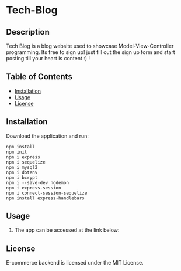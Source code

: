 # Tech-Blog

## Description
Tech Blog is a blog website used to showcase Model-View-Controller programming. Its free to sign up! just fill out the sign up form and start posting till your heart is content :) ! 


## Table of Contents
* [Installation](#installation)
* [Usage](#usage)
* [License](#license)

## Installation
Download the application and run:
```
npm install 
npm init 
npm i express
npm i sequelize
npm i mysql2
npm i dotenv 
npm i bcrypt
npm i --save-dev nodemon
npm i express-session 
npm i connect-session-sequelize 
npm install express-handlebars
```

## Usage
1. The app can be accessed at the link below:



## License
E-commerce backend is licensed under the MIT License.

